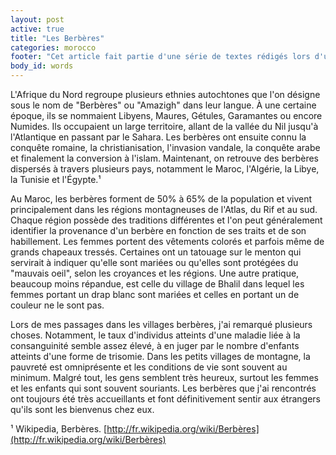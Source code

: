 ```yaml
---
layout: post
active: true
title: "Les Berbères"
categories: morocco
footer: "Cet article fait partie d'une série de textes rédigés lors d'un séjour au Maroc en 2012."
body_id: words
---
```


L'Afrique du Nord regroupe plusieurs ethnies autochtones que l'on désigne sous le nom de "Berbères" ou "Amazigh" dans leur langue. À une certaine époque, ils se nommaient Libyens, Maures, Gétules, Garamantes ou encore Numides. Ils occupaient un large territoire, allant de la vallée du Nil jusqu'à l'Atlantique en passant par le Sahara. Les berbères ont ensuite connu la conquête romaine, la christianisation, l'invasion vandale, la conquête arabe et finalement la conversion à l'islam. Maintenant, on retrouve des berbères dispersés à travers plusieurs pays, notamment le Maroc, l'Algérie, la Libye, la Tunisie et l'Égypte.¹

Au Maroc, les berbères forment de 50% à 65% de la population et vivent principalement dans les régions montagneuses de l'Atlas, du Rif et au sud. Chaque région possède des traditions différentes et l'on peut généralement identifier la provenance d'un berbère en fonction de ses traits et de son habillement. Les femmes portent des vêtements colorés et parfois même de grands chapeaux tressés. Certaines ont un tatouage sur le menton qui servirait à indiquer qu'elle sont mariées ou qu'elles sont protégées du "mauvais oeil", selon les croyances et les régions. Une autre pratique, beaucoup moins répandue, est celle du village de Bhalil dans lequel les femmes portant un drap blanc sont mariées et celles en portant un de couleur ne le sont pas.

Lors de mes passages dans les villages berbères, j'ai remarqué plusieurs choses. Notamment, le taux d'individus atteints d'une maladie liée à la consanguinité semble assez élevé, à en juger par le nombre d'enfants atteints d'une forme de trisomie. Dans les petits villages de montagne, la pauvreté est omniprésente et les conditions de vie sont souvent au minimum. Malgré tout, les gens semblent très heureux, surtout les femmes et les enfants qui sont souvent souriants. Les berbères que j'ai rencontrés ont toujours été très accueillants et font définitivement sentir aux étrangers qu'ils sont les bienvenus chez eux.

¹ Wikipedia, Berbères. [http://fr.wikipedia.org/wiki/Berbères](http://fr.wikipedia.org/wiki/Berbères)
